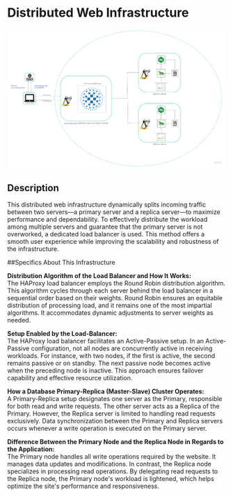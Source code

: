 # Distributed Web Infrastructure

![Image of a distributed web infrastructure](1-distributed_web_infrastructure.jpg)

## Description

This distributed web infrastructure dynamically splits incoming traffic between two servers—a primary server and a replica server—to maximize performance and dependability. To effectively distribute the workload among multiple servers and guarantee that the primary server is not overworked, a dedicated load balancer is used. This method offers a smooth user experience while improving the scalability and robustness of the infrastructure. 

##Specifics About This Infrastructure

**Distribution Algorithm of the Load Balancer and How It Works:**<br/>
The HAProxy load balancer employs the Round Robin distribution algorithm. This algorithm cycles through each server behind the load balancer in a sequential order based on their weights. Round Robin ensures an equitable distribution of processing load, and it remains one of the most impartial algorithms. It accommodates dynamic adjustments to server weights as needed.

**Setup Enabled by the Load-Balancer:**<br/>
The HAProxy load balancer facilitates an Active-Passive setup. In an Active-Passive configuration, not all nodes are concurrently active in receiving workloads. For instance, with two nodes, if the first is active, the second remains passive or on standby. The next passive node becomes active when the preceding node is inactive. This approach ensures failover capability and effective resource utilization.

**How a Database Primary-Replica (Master-Slave) Cluster Operates:**<br/>
A Primary-Replica setup designates one server as the Primary, responsible for both read and write requests. The other server acts as a Replica of the Primary. However, the Replica server is limited to handling read requests exclusively. Data synchronization between the Primary and Replica servers occurs whenever a write operation is executed on the Primary server.

**Difference Between the Primary Node and the Replica Node in Regards to the Application:**<br/>
The Primary node handles all write operations required by the website. It manages data updates and modifications. In contrast, the Replica node specializes in processing read operations. By delegating read requests to the Replica node, the Primary node's workload is lightened, which helps optimize the site's performance and responsiveness.
